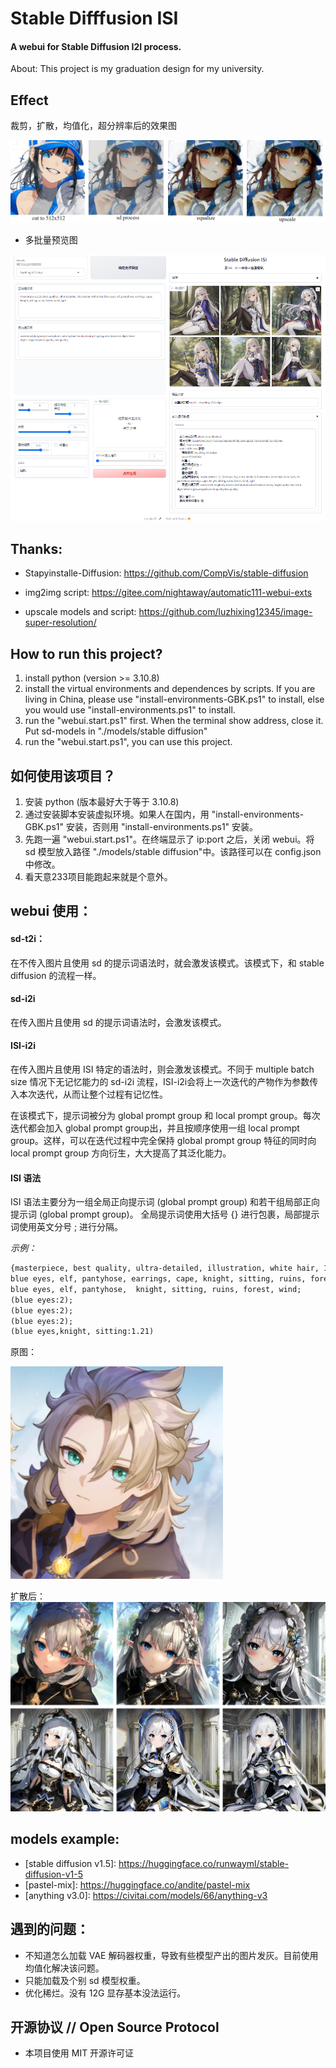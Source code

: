 # Stable Difffusion ISI
#### A webui for Stable Diffusion I2I process.

About: This project is my graduation design for my university.

## Effect
裁剪，扩散，均值化，超分辨率后的效果图

<img src="./test/show.png">

* 多批量预览图

<img src="./test/exp.png">

## Thanks:

* Stapyinstalle-Diffusion:
https://github.com/CompVis/stable-diffusion

* img2img script:
https://gitee.com/nightaway/automatic111-webui-exts

* upscale models and script:
https://github.com/luzhixing12345/image-super-resolution/

## How to run this project?
1. install python (version >= 3.10.8)
2. install the virtual environments and dependences by scripts. If you are living in China, please use "install-environments-GBK.ps1" to install, else you would use "install-environments.ps1" to install.
3. run the "webui.start.ps1" first. When the terminal show address, close it. Put sd-models in "./models/stable diffusion"
4. run the "webui.start.ps1", you can use this project.

## 如何使用该项目？
1. 安装 python (版本最好大于等于 3.10.8)
2. 通过安装脚本安装虚拟环境。如果人在国内，用 "install-environments-GBK.ps1" 安装，否则用 "install-environments.ps1" 安装。
3. 先跑一遍 "webui.start.ps1"。在终端显示了 ip:port 之后，关闭 webui。将 sd 模型放入路径 "./models/stable diffusion"中。该路径可以在 config.json 中修改。
4. 看天意233项目能跑起来就是个意外。

## webui 使用：
#### sd-t2i：
在不传入图片且使用 sd 的提示词语法时，就会激发该模式。该模式下，和 stable diffusion 的流程一样。

#### sd-i2i
在传入图片且使用 sd 的提示词语法时，会激发该模式。

#### ISI-i2i
在传入图片且使用 ISI 特定的语法时，则会激发该模式。不同于 multiple batch size 情况下无记忆能力的 sd-i2i 流程，ISI-i2i会将上一次迭代的产物作为参数传入本次迭代，从而让整个过程有记忆性。

在该模式下，提示词被分为 global prompt group 和 local prompt group。每次迭代都会加入 global prompt group出，并且按顺序使用一组 local prompt group。这样，可以在迭代过程中完全保持 global prompt group 特征的同时向 local prompt group 方向衍生，大大提高了其泛化能力。

#### ISI 语法
ISI 语法主要分为一组全局正向提示词 (global prompt group) 和若干组局部正向提示词 (global prompt group)。
全局提示词使用大括号 {} 进行包裹，局部提示词使用英文分号 ; 进行分隔。

_示例：_
```markdown
{masterpiece, best quality, ultra-detailed, illustration, white hair, 1girl}
blue eyes, elf, pantyhose, earrings, cape, knight, sitting, ruins, forest, wind;
blue eyes, elf, pantyhose,  knight, sitting, ruins, forest, wind;
(blue eyes:2);
(blue eyes:2);
(blue eyes:2);
(blue eyes,knight, sitting:1.21)
```
原图：

<img src="./test/origin.png" width="340" height="340">

扩散后：
<img src="./test/ISI.png">

## models example:
* \[stable diffusion v1.5]: https://huggingface.co/runwayml/stable-diffusion-v1-5
* \[pastel-mix]: https://huggingface.co/andite/pastel-mix
* \[anything v3.0]: https://civitai.com/models/66/anything-v3

## 遇到的问题：
* 不知道怎么加载 VAE 解码器权重，导致有些模型产出的图片发灰。目前使用均值化解决该问题。
* 只能加载及个别 sd 模型权重。
* 优化稀烂。没有 12G 显存基本没法运行。

## 开源协议 // Open Source Protocol
* 本项目使用 MIT 开源许可证





